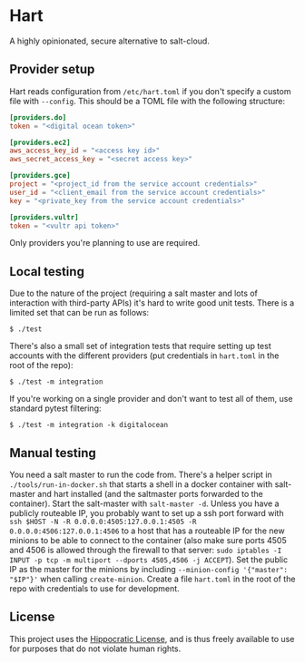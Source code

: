 # Hart

A highly opinionated, secure alternative to salt-cloud.


## Provider setup

Hart reads configuration from `/etc/hart.toml` if you don't specify a custom
file with `--config`. This should be a TOML file with the following structure:

```toml
[providers.do]
token = "<digital ocean token>"

[providers.ec2]
aws_access_key_id = "<access key id>"
aws_secret_access_key = "<secret access key>"

[providers.gce]
project = "<project_id from the service account credentials>"
user_id = "<client_email from the service account credentials>"
key = "<private_key from the service account credentials>"

[providers.vultr]
token = "<vultr api token>"
```

Only providers you're planning to use are required.


## Local testing

Due to the nature of the project (requiring a salt master and lots of
interaction with third-party APIs) it's hard to write good unit tests. There is
a limited set that can be run as follows:

    $ ./test

There's also a small set of integration tests that require setting up test
accounts with the different providers (put credentials in `hart.toml` in the
root of the repo):

    $ ./test -m integration

If you're working on a single provider and don't want to test all of them, use
standard pytest filtering:

    $ ./test -m integration -k digitalocean


## Manual testing

You need a salt master to run the code from. There's a helper script in
`./tools/run-in-docker.sh` that starts a shell in a docker container with
salt-master and hart installed (and the saltmaster ports forwarded to the
container). Start the salt-master with `salt-master -d`. Unless you have a
publicly routeable IP, you probably want to set up a ssh port forward with
`ssh $HOST -N -R 0.0.0.0:4505:127.0.0.1:4505 -R 0.0.0.0:4506:127.0.0.1:4506`
to a host that has a routeable IP for the new minions to be able to connect to
the container (also make sure ports 4505 and 4506 is allowed through the
firewall to that server: `sudo iptables -I INPUT -p tcp -m multiport --dports
4505,4506 -j ACCEPT`). Set the public IP as the master for the minions by
including `--minion-config '{"master": "$IP"}'` when calling `create-minion`.
Create a file `hart.toml` in the root of the repo with credentials to use for
development.


## License

This project uses the [Hippocratic License](https://firstdonoharm.dev/), and is
thus freely available to use for purposes that do not violate human rights.
